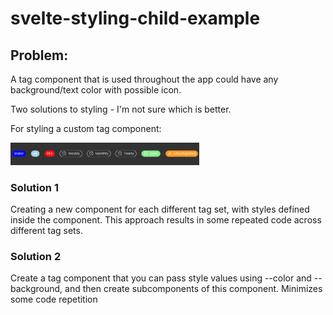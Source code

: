 # svelte-styling-child-example

## Problem: 

A tag component that is used throughout the app could have any background/text color with possible icon.

Two solutions to styling - I'm not sure which is better.

For styling a custom tag component:

<img src="https://github.com/TIKramer/svelte-styling-child-example/blob/main/example.png" width="60%" height="30%">

### Solution 1
Creating a new component for each different tag set, with styles defined inside the component. This approach results in some repeated code across different tag sets.

### Solution 2
Create a tag component that you can pass style values using --color and --background, and then create subcomponents of this component. Minimizes some code repetition
